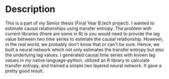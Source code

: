 # Description
This is a part of my Senior thesis (Final Year B.tech project). I wanted to estimate causal relationships using transfer entropy.
The problem with current libraries (there are some in R) is you would need to provide the lag value between two time series to estimate
the causal relationship. However, in the real world, we probably don't know that or can't be sure. Hence, we built a neural network which
not only estimates the transfer entropy but also the underlying lag values. I generated causal time series with known lag values in my native
language-python, utilized an R library to calculate transfer entropy, and trained a simple two layered neural network. It gave a pretty good
result.
